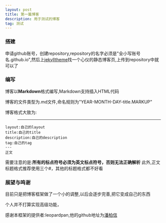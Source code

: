 ```yaml
---
layout: post
title: 第一篇博客
description: 用于测试的博客
tag: 测试
---
```


### 搭建

申请github账号，创建repository,repository的名字必须是"全小写账号名.github.io",然后上[jekylltheme](https://jekyllthemes.org)找一个心仪的静态博客页,上传到repository中就可以了

### 编写

博客以**Markdown**格式编写,Markdown支持插入HTML代码

博客的文件类型为.md文件,命名规则为"YEAR-MONTH-DAY-title.MARKUP"

博客格式大致为:
>	---
	layout:自己的layout
	title:自己的title
	description:自己的description
	tag:自己的tag
	---
	正文

需要注意的是:**所有的标点符号必须为英文标点符号，否则无法正确解析**
此外,正文标题格式推荐使用三个#，其他的标题格式都不好看

### 展望与鸣谢

目前只是把博客框架做了一个小的调整,以后会逐步完善,把它变成自己的东西

个人并不打算实现高级功能，

感谢本框架的提供者:leopardpan,他的github地址为[潘柏信](https://github.com/leopardpan/)